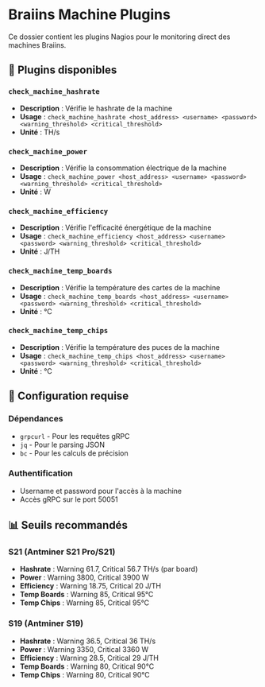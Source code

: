 # Braiins Machine Plugins

Ce dossier contient les plugins Nagios pour le monitoring direct des machines Braiins.

## 📁 Plugins disponibles

### `check_machine_hashrate`
- **Description** : Vérifie le hashrate de la machine
- **Usage** : `check_machine_hashrate <host_address> <username> <password> <warning_threshold> <critical_threshold>`
- **Unité** : TH/s

### `check_machine_power`
- **Description** : Vérifie la consommation électrique de la machine
- **Usage** : `check_machine_power <host_address> <username> <password> <warning_threshold> <critical_threshold>`
- **Unité** : W

### `check_machine_efficiency`
- **Description** : Vérifie l'efficacité énergétique de la machine
- **Usage** : `check_machine_efficiency <host_address> <username> <password> <warning_threshold> <critical_threshold>`
- **Unité** : J/TH

### `check_machine_temp_boards`
- **Description** : Vérifie la température des cartes de la machine
- **Usage** : `check_machine_temp_boards <host_address> <username> <password> <warning_threshold> <critical_threshold>`
- **Unité** : °C

### `check_machine_temp_chips`
- **Description** : Vérifie la température des puces de la machine
- **Usage** : `check_machine_temp_chips <host_address> <username> <password> <warning_threshold> <critical_threshold>`
- **Unité** : °C

## 🔧 Configuration requise

### Dépendances
- `grpcurl` - Pour les requêtes gRPC
- `jq` - Pour le parsing JSON
- `bc` - Pour les calculs de précision

### Authentification
- Username et password pour l'accès à la machine
- Accès gRPC sur le port 50051

## 📊 Seuils recommandés

### S21 (Antminer S21 Pro/S21)
- **Hashrate** : Warning 61.7, Critical 56.7 TH/s (par board)
- **Power** : Warning 3800, Critical 3900 W
- **Efficiency** : Warning 18.75, Critical 20 J/TH
- **Temp Boards** : Warning 85, Critical 95°C
- **Temp Chips** : Warning 85, Critical 95°C

### S19 (Antminer S19)
- **Hashrate** : Warning 36.5, Critical 36 TH/s
- **Power** : Warning 3350, Critical 3360 W
- **Efficiency** : Warning 28.5, Critical 29 J/TH
- **Temp Boards** : Warning 80, Critical 90°C
- **Temp Chips** : Warning 80, Critical 90°C
